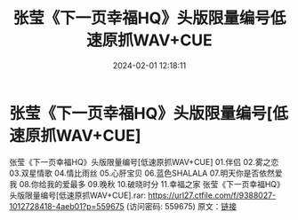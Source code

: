 ﻿---
title: 张莹《下一页幸福HQ》头版限量编号低速原抓WAV+CUE
date: 2024-02-01 12:18:11
categories: 新碟专辑、稀有等精品
tags: 华语中文
---
# 张莹《下一页幸福HQ》头版限量编号[低速原抓WAV+CUE]

张莹《下一页幸福HQ》头版限量编号[低速原抓WAV+CUE]
01.伴侣
02.雾之恋
03.双星情歌
04.情比雨丝
05.心肝宝贝
06.蓝色SHALALA
07.明天你是否依然爱我
08.你给我的爱最多
09.晚秋
10.破晓时分
11.幸福之家
张莹《下一页幸福HQ》头版限量编号[低速原抓WAV+CUE].rar: https://url27.ctfile.com/f/9388027-1012728418-4aeb01?p=559675
(访问密码: 559675)
原文：[链接](https://blog.sina.com.cn/s/blog_1647c7e76010314cb.html)